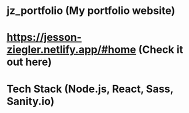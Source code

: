 # jz_portfolio (My portfolio website)
# https://jesson-ziegler.netlify.app/#home (Check it out here)
# Tech Stack (Node.js, React, Sass, Sanity.io)
